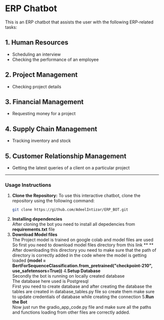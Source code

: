 # ERP Chatbot

This is an ERP chatbot that assists the user with the following ERP-related tasks:

## 1. Human Resources
- Scheduling an interview
- Checking the performance of an employee

## 2. Project Management
- Checking project details

## 3. Financial Management
- Requesting money for a project

## 4. Supply Chain Management
- Tracking inventory and stock

## 5. Customer Relationship Management
- Getting the latest queries of a client on a particular project

---

### **Usage Instructions**

1. **Clone the Repository:**
   To use this interactive chatbot, clone the repository using the following command:
   ```bash
   git clone https://github.com/AdeelIntizar/ERP_BOT.git
2. **Installing dependencies**  
  After cloning the bot you need to install all depedencies from **requirements.txt** file  
3. **Download Model files**  
  The Project model is trained on google colab and model files are used  
  So first you need to download model files directory from this link ** **  
  After downloading this directory you need to make sure that the path of directory is correctly added in the code where the model is getting loaded **(model = BertForSequenceClassification.from_pretrained("checkpoint-210", use_safetensors=True))**
   4.**Setup Database**  
  Secondly the bot is running on locally created database  
  The database here used is Postgresql  
  First you need to create database and after creating the database the tables are created in database_tables.py file so create them make sure to update credentials of database while creating the connection
5.**Run the Bot**  
  Now just run the gradio_app_code.py file and  make sure all the paths and functions loading from other files are correctly added.  
  
